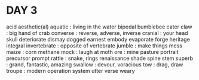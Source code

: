 # DAY 3
acid
aesthetic(al)
aquatic : living in the water
bipedal
bumblebee
cater
claw : big hand of crab
converse : reverse, adverse, inverse
cranial : your head skull
deteriorate
dismay
dogged 
earnest
embody
evaporate
forge
heritage
integral
invertebrate : opposite of vertebrate
jumble : make things mess
maize : corn
methane
mock : laugh at
moth
ore : mine
pasture
portrait
precursor
prompt
rattle : snake, rings
renaissance
shade
spine
stem
superb : grand, fantastic, amazing
swallow : devour, voracious
tow : drag, draw
troupe : modern operation system
utter
verse
weary
